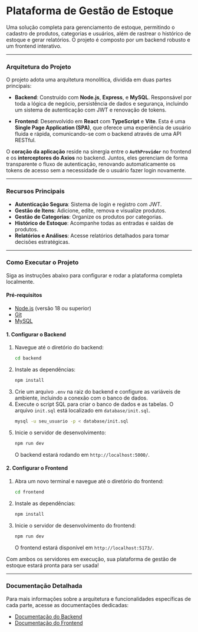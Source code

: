 # Plataforma de Gestão de Estoque

Uma solução completa para gerenciamento de estoque, permitindo o cadastro de produtos, categorias e usuários, além de rastrear o histórico de estoque e gerar relatórios. O projeto é composto por um backend robusto e um frontend interativo.

-----

### Arquitetura do Projeto

O projeto adota uma arquitetura monolítica, dividida em duas partes principais:

  * **Backend**: Construído com **Node.js**, **Express**, e **MySQL**. Responsável por toda a lógica de negócio, persistência de dados e segurança, incluindo um sistema de autenticação com JWT e renovação de tokens.

  * **Frontend**: Desenvolvido em **React** com **TypeScript** e **Vite**. Esta é uma **Single Page Application (SPA)**, que oferece uma experiência de usuário fluida e rápida, comunicando-se com o backend através de uma API RESTful.

O **coração da aplicação** reside na sinergia entre o **`AuthProvider`** no frontend e os **interceptores do Axios** no backend. Juntos, eles gerenciam de forma transparente o fluxo de autenticação, renovando automaticamente os tokens de acesso sem a necessidade de o usuário fazer login novamente.

-----

###  Recursos Principais

  - **Autenticação Segura**: Sistema de login e registro com JWT.
  - **Gestão de Itens**: Adicione, edite, remova e visualize produtos.
  - **Gestão de Categorias**: Organize os produtos por categorias.
  - **Histórico de Estoque**: Acompanhe todas as entradas e saídas de produtos.
  - **Relatórios e Análises**: Acesse relatórios detalhados para tomar decisões estratégicas.

-----

### Como Executar o Projeto

Siga as instruções abaixo para configurar e rodar a plataforma completa localmente.

#### Pré-requisitos

  * [Node.js](https://nodejs.org/) (versão 18 ou superior)
  * [Git](https://git-scm.com/)
  * [MySQL](https://www.mysql.com/)

#### 1\. Configurar o Backend

1.  Navegue até o diretório do backend:
    ```bash
    cd backend
    ```
2.  Instale as dependências:
    ```bash
    npm install
    ```
3.  Crie um arquivo `.env` na raiz do backend e configure as variáveis de ambiente, incluindo a conexão com o banco de dados.
4.  Execute o script SQL para criar o banco de dados e as tabelas. O arquivo `init.sql` está localizado em `database/init.sql`.
    ```bash
    mysql -u seu_usuario -p < database/init.sql
    ```
5.  Inicie o servidor de desenvolvimento:
    ```bash
    npm run dev
    ```
    O backend estará rodando em `http://localhost:5000/`.

#### 2\. Configurar o Frontend

1.  Abra um novo terminal e navegue até o diretório do frontend:
    ```bash
    cd frontend
    ```
2.  Instale as dependências:
    ```bash
    npm install
    ```
3.  Inicie o servidor de desenvolvimento do frontend:
    ```bash
    npm run dev
    ```
    O frontend estará disponível em `http://localhost:5173/`.

Com ambos os servidores em execução, sua plataforma de gestão de estoque estará pronta para ser usada\!

-----

### Documentação Detalhada

Para mais informações sobre a arquitetura e funcionalidades específicas de cada parte, acesse as documentações dedicadas:

  * [Documentação do Backend](https://github.com/willianOliveira-dev/inventory-management-platform/tree/main/backend)
  * [Documentação do Frontend](https://github.com/willianOliveira-dev/inventory-management-platform/tree/main/frontend)
